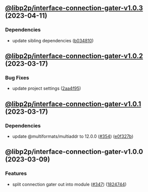 ## [@libp2p/interface-connection-gater-v1.0.3](https://github.com/libp2p/js-libp2p-interfaces/compare/@libp2p/interface-connection-gater-v1.0.2...@libp2p/interface-connection-gater-v1.0.3) (2023-04-11)


### Dependencies

* update sibling dependencies ([b034810](https://github.com/libp2p/js-libp2p-interfaces/commit/b0348102e41dc18166e70063f4708a2b3544f4b6))

## [@libp2p/interface-connection-gater-v1.0.2](https://github.com/libp2p/js-libp2p-interfaces/compare/@libp2p/interface-connection-gater-v1.0.1...@libp2p/interface-connection-gater-v1.0.2) (2023-03-17)


### Bug Fixes

* update project settings ([2aa4f95](https://github.com/libp2p/js-libp2p-interfaces/commit/2aa4f9583fb8ff9b53c51ebb6b81f72d69a1748d))

## [@libp2p/interface-connection-gater-v1.0.1](https://github.com/libp2p/js-libp2p-interfaces/compare/@libp2p/interface-connection-gater-v1.0.0...@libp2p/interface-connection-gater-v1.0.1) (2023-03-17)


### Dependencies

* update @multiformats/multiaddr to 12.0.0 ([#354](https://github.com/libp2p/js-libp2p-interfaces/issues/354)) ([e0f327b](https://github.com/libp2p/js-libp2p-interfaces/commit/e0f327b5d54e240feabadce21a841629d633ec5e))

## @libp2p/interface-connection-gater-v1.0.0 (2023-03-09)


### Features

* split connection gater out into module ([#347](https://github.com/libp2p/js-libp2p-interfaces/issues/347)) ([1824744](https://github.com/libp2p/js-libp2p-interfaces/commit/18247442aa64c809d9e101ccbd0067ce48bdb80f))
